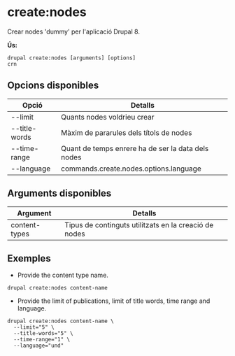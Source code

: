 # create:nodes
Crear nodes 'dummy' per l'aplicació Drupal 8.

**Ús:**
```
drupal create:nodes [arguments] [options]
crn
```

## Opcions disponibles
Opció | Detalls
-------|-------------
--limit | Quants nodes voldrieu crear
--title-words | Màxim de pararules dels títols de nodes
--time-range | Quant de temps enrere ha de ser la data dels nodes
--language | commands.create.nodes.options.language

## Arguments disponibles
Argument | Detalls
---------|-------------
content-types | Tipus de continguts utilitzats en la creació de nodes

## Exemples
* Provide the content type name.
```
drupal create:nodes content-name
```
* Provide the limit of publications, limit of title words, time range and language.
```
drupal create:nodes content-name \
  --limit="5" \
  --title-words="5" \
  --time-range="1" \
  --language="und"
```
